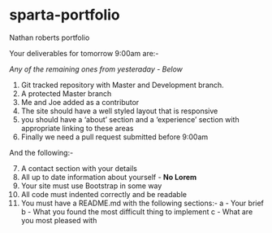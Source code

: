 # sparta-portfolio
Nathan roberts portfolio

Your deliverables for tomorrow 9:00am are:-

*Any of the remaining ones from yesteraday - Below*

1) Git tracked repository with Master and Development branch.
2) A protected Master branch
3) Me and Joe added as a contributor
4) The site should have a well styled layout that is responsive
5) you should have a ‘about’ section and a ‘experience’ section with appropriate linking to these areas
6) Finally we need a pull request submitted before 9:00am

And the following:-

7) A contact section with your details
8) All up to date information about yourself - **No Lorem**
9) Your site must use Bootstrap in some way
10) All code must indented correctly and be readable
11) You must have a README.md with the following sections:-
      a - Your brief
      b - What you found the most difficult thing to implement
      c - What are you most pleased with
